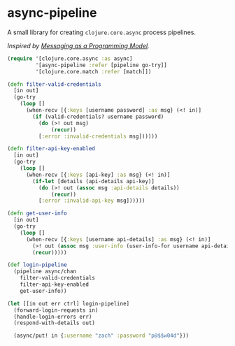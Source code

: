 # async-pipeline

A small library for creating `clojure.core.async` process pipelines.

_Inspired by [Messaging as a Programming Model](http://eventuallyconsistent.net/2013/08/12/messaging-as-a-programming-model-part-1/)._

```clj
(require '[clojure.core.async :as async]
         '[async-pipeline :refer [pipeline go-try]]
         '[clojure.core.match :refer [match]])

(defn filter-valid-credentials
  [in out]
  (go-try
    (loop []
      (when-recv [{:keys [username password] :as msg} (<! in)]
        (if (valid-credentials? username password)
          (do (>! out msg)
              (recur))
          [:error :invalid-credentials msg])))))

(defn filter-api-key-enabled
  [in out]
  (go-try
    (loop []
      (when-recv [{:keys [api-key] :as msg} (<! in)]
        (if-let [details (api-details api-key)]
          (do (>! out (assoc msg :api-details details))
              (recur))
          [:error :invalid-api-key msg])))))

(defn get-user-info
  [in out]
  (go-try
    (loop []
      (when-recv [{:keys [username api-details] :as msg} (<! in)]
        (>! out (assoc msg :user-info (user-info-for username api-details)))
        (recur)))))

(def login-pipeline
  (pipeline async/chan
    filter-valid-credentials
    filter-api-key-enabled
    get-user-info))

(let [[in out err ctrl] login-pipeline]
  (forward-login-requests in)
  (handle-login-errors err)
  (respond-with-details out)

  (async/put! in {:username "zach" :password "p@$$w04d"}))
```
